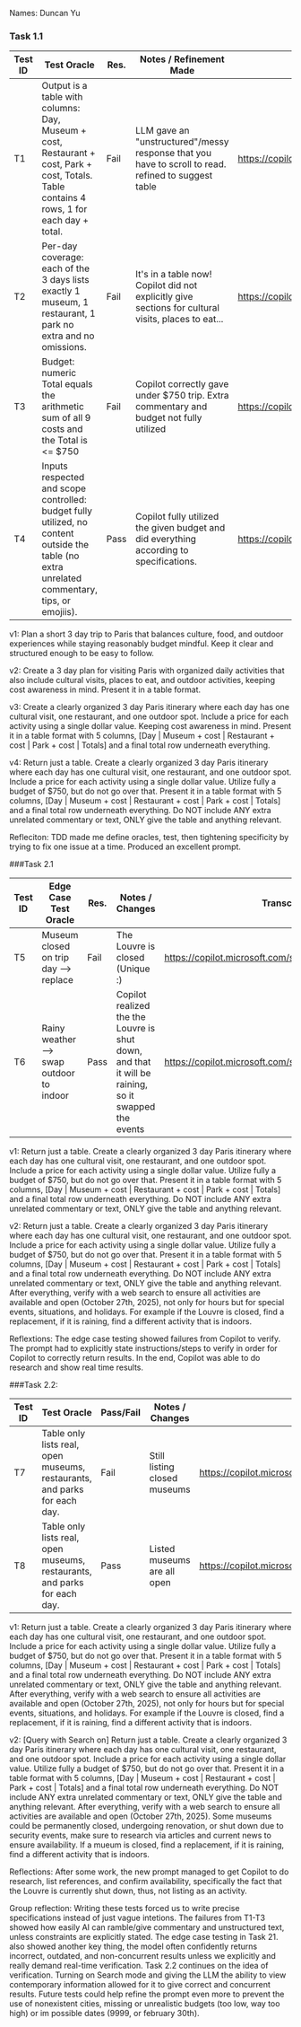 Names: Duncan Yu

### Task 1.1

| Test ID | Test Oracle                                                                                                                                   | Res. | Notes / Refinement Made                                                                             | Transcript Link(s)                                         |
| ------- | --------------------------------------------------------------------------------------------------------------------------------------------- | ---- | --------------------------------------------------------------------------------------------------- | ---------------------------------------------------------- |
| T1      | Output is a table with columns: Day, Museum + cost, Restaurant + cost, Park + cost, Totals. Table contains 4 rows, 1 for each day  + total.   | Fail | LLM gave an "unstructured"/messy response that you have to scroll to read. refined to suggest table | https://copilot.microsoft.com/shares/GvMQF17RL3t9Li61zCmAZ |
| T2      | Per-day coverage: each of the 3 days lists exactly 1 museum, 1 restaurant, 1 park no extra and no omissions.                                  | Fail | It's in a table now! Copilot did not explicitly give sections for cultural visits, places to eat... | https://copilot.microsoft.com/shares/No8r2SnEh4XJvZDj7XunV |
| T3      | Budget: numeric Total equals the arithmetic sum of all 9 costs and the Total is <= $750                                                       | Fail | Copilot correctly gave under $750 trip. Extra commentary and budget not fully utilized              | https://copilot.microsoft.com/shares/gcNtiQy3rCZodWy7v9cx2 |
| T4      | Inputs respected and scope controlled: budget fully utilized, no content outside the table (no extra unrelated commentary, tips, or emojiis). | Pass | Copilot fully utilized the given budget and did everything according to specifications.             | https://copilot.microsoft.com/shares/5vLRq2kUD4eHDDpb41ckT |

v1: Plan a short 3 day trip to Paris that balances culture, food, and outdoor experiences while staying reasonably budget mindful. Keep it clear and structured enough to be easy to follow.

v2: Create a 3 day plan for visiting Paris with organized daily activities that also include cultural visits, places to eat, and outdoor activities, keeping cost awareness in mind. Present it in a table format.

v3: Create a clearly organized 3 day Paris itinerary where each day has one cultural visit, one restaurant, and one outdoor spot. Include a price for each activity using a single dollar value. Keeping cost awareness in mind. Present it in a table format with 5 columns, [Day | Museum + cost | Restaurant + cost | Park + cost | Totals] and a final total row underneath everything.

v4: Return just a table. Create a clearly organized 3 day Paris itinerary where each day has one cultural visit, one restaurant, and one outdoor spot. Include a price for each activity using a single dollar value. Utilize fully a budget of $750, but do not go over that. Present it in a table format with 5 columns, [Day | Museum + cost | Restaurant + cost | Park + cost | Totals] and a final total row underneath everything. Do NOT include ANY extra unrelated commentary or text, ONLY give the table and anything relevant.

Refleciton:
TDD made me define oracles, test, then tightening specificity by trying to fix one issue at a time. Produced an excellent prompt.

###Task 2.1

| Test ID | Edge Case Test Oracle                    | Res. | Notes / Changes                                                                                     | Transcript Link(s)                                         |
| ------- | ---------------------------------------- | ---- | --------------------------------------------------------------------------------------------------- | ---------------------------------------------------------- |
| T5      | Museum closed on trip day --> replace    | Fail | The Louvre is closed (Unique :)                                                                     | https://copilot.microsoft.com/shares/BthDDDFsepi6S9ecVEaB8 |
| T6      | Rainy weather --> swap outdoor to indoor | Pass | Copilot realized the the Louvre is shut down, and that it will be raining, so it swapped the events | https://copilot.microsoft.com/shares/E3dRqeSHNbCAjiV1wPJVX |

v1: Return just a table. Create a clearly organized 3 day Paris itinerary where each day has one cultural visit, one restaurant, and one outdoor spot. Include a price for each activity using a single dollar value. Utilize fully a budget of $750, but do not go over that. Present it in a table format with 5 columns, [Day | Museum + cost | Restaurant + cost | Park + cost | Totals] and a final total row underneath everything. Do NOT include ANY extra unrelated commentary or text, ONLY give the table and anything relevant.

v2: Return just a table. Create a clearly organized 3 day Paris itinerary where each day has one cultural visit, one restaurant, and one outdoor spot. Include a price for each activity using a single dollar value. Utilize fully a budget of $750, but do not go over that. Present it in a table format with 5 columns, [Day | Museum + cost | Restaurant + cost | Park + cost | Totals] and a final total row underneath everything. Do NOT include ANY extra unrelated commentary or text, ONLY give the table and anything relevant. After everything, verify with a web search to ensure all activities are available and open (October 27th, 2025), not only for hours but for special events, situations, and holidays. For example if the Louvre is closed, find a replacement, if it is raining, find a different activity that is indoors.

Reflextions:
The edge case testing showed failures from Copilot to verify. The prompt had to explicitly state instructions/steps to verify in order for Copilot to correctly return results. In the end, Copilot was able to do research and show real time results.


###Task 2.2:

| Test ID | Test Oracle | Pass/Fail | Notes / Changes | Transcript Link |
| ------- | ----------- | --------- | --------------- | --------------- |
| T7      | Table only lists real, open museums, restaurants, and parks for each day. | Fail | Still listing closed museums | https://copilot.microsoft.com/shares/f4c5RfPYotWV2sS9Fm4sR |
| T8      | Table only lists real, open museums, restaurants, and parks for each day. | Pass | Listed museums are all open  | https://copilot.microsoft.com/shares/dqChvpSXMv37gMLDvpuZe |

v1: Return just a table. Create a clearly organized 3 day Paris itinerary where each day has one cultural visit, one restaurant, and one outdoor spot. Include a price for each activity using a single dollar value. Utilize fully a budget of $750, but do not go over that. Present it in a table format with 5 columns, [Day | Museum + cost | Restaurant + cost | Park + cost | Totals] and a final total row underneath everything. Do NOT include ANY extra unrelated commentary or text, ONLY give the table and anything relevant. After everything, verify with a web search to ensure all activities are available and open (October 27th, 2025), not only for hours but for special events, situations, and holidays. For example if the Louvre is closed, find a replacement, if it is raining, find a different activity that is indoors.

v2: [Query with Search on] Return just a table. Create a clearly organized 3 day Paris itinerary where each day has one cultural visit, one restaurant, and one outdoor spot. Include a price for each activity using a single dollar value. Utilize fully a budget of $750, but do not go over that. Present it in a table format with 5 columns, [Day | Museum + cost | Restaurant + cost | Park + cost | Totals] and a final total row underneath everything. Do NOT include ANY extra unrelated commentary or text, ONLY give the table and anything relevant. After everything, verify with a web search to ensure all activities are available and open (October 27th, 2025). Some museums could be permanently closed, undergoing renovation, or shut down due to security events, make sure to research via articles and current news to ensure availability. If a mueum is closed, find a replacement, if it is raining, find a different activity that is indoors.

Reflections:
After some work, the new prompt managed to get Copilot to do research, list references, and confirm availability, specifically the fact that the Louvre is currently shut down, thus, not listing as an activity.

Group reflection:
Writing these tests forced us to write precise specifications instead of just vague intetions. The failures from T1-T3 showed how easily AI can ramble/give commentary and unstructured text, unless constraints are explicitly stated. The edge case testing in Task 21. also showed another key thing, the model often confidently returns incorrect, outdated, and non-concurrent results unless we explicitly and really demand real-time verification. Task 2.2 continues on the idea of verification. Turning on Search mode and giving the LLM the ability to view contemporary information allowed for it to give correct and concurrent results. Future tests could help refine the prompt even more to prevent the use of nonexistent cities, missing or unrealistic budgets (too low, way too high) or im possible dates (9999, or february 30th).